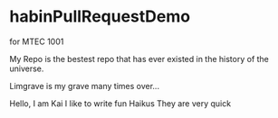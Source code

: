 # habinPullRequestDemo
for MTEC 1001

My Repo is the bestest repo that has ever existed in the history of the universe.

Limgrave is my grave many times over...

Hello, I am Kai 
I like to write fun Haikus
They are very quick
